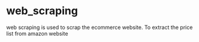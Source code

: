 # web_scraping
web scraping is used to scrap the ecommerce website.
To extract the price list from amazon website
